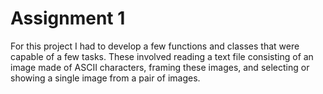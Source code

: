 # Assignment 1

For this project I had to develop a few functions and classes that were capable of a few tasks. These involved reading a text file 
consisting of an image made of ASCII characters, framing these images, and selecting or showing a single image from a pair of images.
